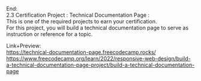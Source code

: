 End: </br>
2.3 Certification Project : Technical Documentation Page : </br>
This is one of the required projects to earn your certification.</br>
For this project, you will build a technical documentation page to serve as instruction or reference for a topic.</br>

Link+Preview:<br>
https://technical-documentation-page.freecodecamp.rocks/</br>
https://www.freecodecamp.org/learn/2022/responsive-web-design/build-a-technical-documentation-page-project/build-a-technical-documentation-page
